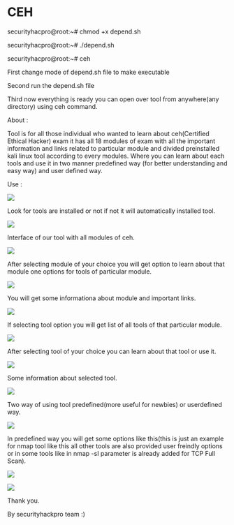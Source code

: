 # CEH

securityhacpro@root:~# chmod +x depend.sh

securityhacpro@root:~# ./depend.sh

securityhacpro@root:~# ceh

First change mode of depend.sh file to make executable 

Second run the depend.sh file 

Third now everything is ready you can open over tool from anywhere(any directory) using ceh command.

About : 

Tool is for all those individual who wanted to learn about ceh(Certified Ethical Hacker) exam it has all 18 modules of exam with 
all the important information and links related to particular module and divided preinstalled kali linux tool according to every modules. Where you can learn about each tools and use it in two manner predefined way (for better understanding and easy way) and 
user defined way.

Use : 

![](ceh/images/pic1.png)

Look for tools are installed or not if not it will automatically installed tool.

![](ceh/images/pic2.png)

Interface of our tool with all modules of ceh.

![](ceh/images/pic3.png)

After selecting module of your choice you will get option to learn about that module one options for tools of particular module. 

![](ceh/images/pic4.png)

You will get some informationa about module and important links.

![](ceh/images/pic5.png)

If selecting tool option you will get list of all tools of that particular module.

![](ceh/images/pic6.png)

After selecting tool of your choice you can learn about that tool or use it.

![](ceh/images/pic7.png)

Some information about selected tool.

![](ceh/images/pic8.png)

Two way of using tool predefined(more useful for newbies) or userdefined way.

![](ceh/images/pic9.png)

In predefined way you will get some options like this(this is just an example for nmap tool like this all other tools are also provided user freindly options or in some tools like in nmap -sI parameter is already added for TCP Full Scan).

![](ceh/images/pic10.png)


![](ceh/images/pic12.png)


Thank you.


By securityhackpro team :)
